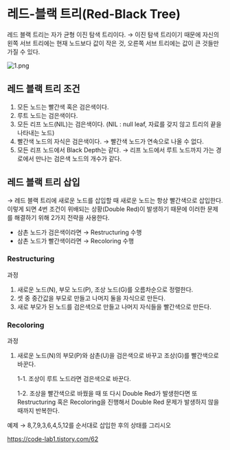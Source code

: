 # 레드-블랙 트리(Red-Black Tree)

레드 블랙 트리는 자가 균형 이진 탐색 트리이다.  → 이진 탐색 트리이기 때문에 자신의 왼쪽 서브 트리에는 현재 노드보다 값이 작은 것, 오른쪽 서브 트리에는 값이 큰 것들만 가질 수 있다.

![1.png](https://melodic-droplet-c1f.notion.site/image/https%3A%2F%2Fprod-files-secure.s3.us-west-2.amazonaws.com%2F3c793912-0294-456e-ba59-f7da91aea06d%2Fdc031805-16b0-4ee7-aabb-f59703f4659c%2F1.png?table=block&id=d29b0361-c93c-4632-be38-905cca866a95&spaceId=3c793912-0294-456e-ba59-f7da91aea06d&width=1000&userId=&cache=v2)

## 레드 블랙 트리 조건

1. 모든 노드는 빨간색 혹은 검은색이다.
2. 루트 노드는 검은색이다.
3. 모든 리프 노드(NIL)는 검은색이다. (NIL : null leaf, 자료를 갖지 않고 트리의 끝을 나타내는 노드)
4. 빨간색 노드의 자식은 검은색이다. → 빨간색 노드가 연속으로 나올 수 없다.
5. 모든 리프 노드에서 Black Depth는 같다. → 리프 노드에서 루트 노드까지 가는 경로에서 만나는 검은색 노드의 개수가 같다.

## 레드 블랙 트리 삽입

→ 레드 블랙 트리에 새로운 노드를 삽입할 때 새로운 노드는 항상 빨간색으로 삽입한다. 이렇게 되면 4번 조건이 위배되는 상황(Double Red)이 발생하기 때문에 이러한 문제를 해결하기 위해 2가지 전략을 사용한다.

- 삼촌 노드가 검은색이라면 → Restructuring 수행
- 삼촌 노드가 빨간색이라면 → Recoloring 수행

### Restructuring

과정

1. 새로운 노드(N), 부모 노드(P), 조상 노드(G)를 오름차순으로 정렬한다.
2. 셋 중 중간값을 부모로 만들고 나머지 둘을 자식으로 만든다.
3. 새로 부모가 된 노드를 검은색으로 만들고 나머지 자식들을 빨간색으로 만든다.

### Recoloring

과정

1. 새로운 노드(N)의 부모(P)와 삼촌(U)을 검은색으로 바꾸고 조상(G)를 빨간색으로 바꾼다.
    
    1-1. 조상이 루트 노드라면 검은색으로 바꾼다.
    
    1-2. 조상을 빨간색으로 바꿨을 때 또 다시 Double Red가 발생한다면 또 Restructuring 혹은 Recoloring을 진행해서 Double Red 문제가 발생하지 않을 때까지 반복한다.
    

예제 → 8,7,9,3,6,4,5,12를 순서대로 삽입한 후의 상태를 그리시오

https://code-lab1.tistory.com/62